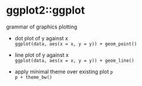 # ggplot2::ggplot

grammar of graphics plotting

- dot plot of y against x  
`ggplot(data, aes(x = x, y = y)) + geom_point()`

- line plot of y against x  
`ggplot(data, aes(x = x, y = y)) + geom_line()`

- apply minimal theme over existing plot `p`  
`p + theme_bw()`
